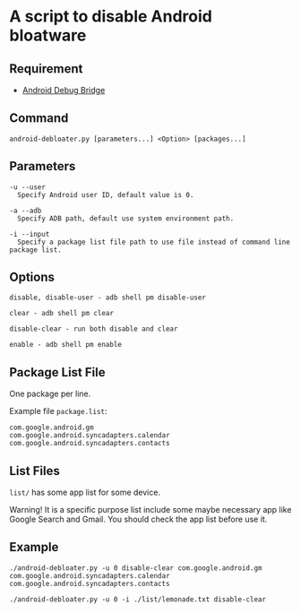 # A script to disable Android bloatware

## Requirement

* [Android Debug Bridge](https://developer.android.com/studio/command-line/adb)

## Command

```
android-debloater.py [parameters...] <Option> [packages...]
```

## Parameters

```
-u --user
  Specify Android user ID, default value is 0.

-a --adb
  Specify ADB path, default use system environment path.

-i --input
  Specify a package list file path to use file instead of command line package list.
```

## Options

```
disable, disable-user - adb shell pm disable-user

clear - adb shell pm clear

disable-clear - run both disable and clear

enable - adb shell pm enable
```

## Package List File

One package per line.

Example file `package.list`:

```
com.google.android.gm
com.google.android.syncadapters.calendar
com.google.android.syncadapters.contacts
```

## List Files

`list/` has some app list for some device.

Warning! It is a specific purpose list include some maybe necessary app like Google Search and Gmail. You should check the app list before use it.

## Example

```
./android-debloater.py -u 0 disable-clear com.google.android.gm com.google.android.syncadapters.calendar com.google.android.syncadapters.contacts

./android-debloater.py -u 0 -i ./list/lemonade.txt disable-clear 
```

